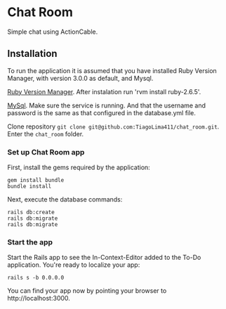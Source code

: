 # Chat Room

Simple chat using ActionCable.

## Installation
To run the application it is assumed that you have installed Ruby Version Manager, with version 3.0.0 as default, and Mysql.

[Ruby Version Manager](https://rvm.io/rvm/install).
After instalation run 'rvm install ruby-2.6.5'.

[MySql](https://dev.mysql.com/doc/refman/5.7/en/installing.html).
Make sure the service is running. And that the username and password is the same as that configured in the database.yml file.

Clone repository `git clone git@github.com:TiagoLima411/chat_room.git`.
Enter the `chat_room` folder.

### Set up Chat Room app

First, install the gems required by the application:

    gem install bundle
    bundle install
    
Next, execute the database commands:

    rails db:create
    rails db:migrate
    rails db:migrate


### Start the app

Start the Rails app to see the In-Context-Editor added to the To-Do application. You're ready to localize your app:

    rails s -b 0.0.0.0

You can find your app now by pointing your browser to http://localhost:3000.
